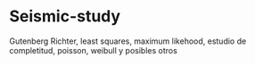 # Seismic-study
Gutenberg Richter, least squares, maximum likehood, estudio de completitud, poisson, weibull y posibles otros
